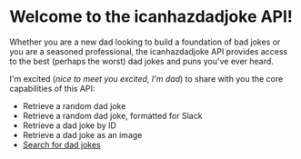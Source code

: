 # Welcome to the icanhazdadjoke API!

Whether you are a new dad looking to build a foundation of bad jokes or you are a seasoned professional, the icanhazdadjoke API provides access to the best (perhaps the worst) dad jokes and puns you've ever heard. 

I'm excited (*nice to meet you excited, I'm dad*) to share with you the core capabilities of this API:

- Retrieve a random dad joke
- Retrieve a random dad joke, formatted for Slack
- Retrieve a dad joke by ID
- Retrieve a dad joke as an image
- [Search for dad jokes](tutorial.md)



